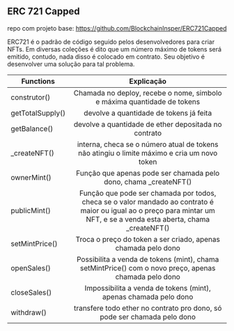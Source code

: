 ## ERC 721 Capped

repo com projeto base: https://github.com/BlockchainInsper/ERC721Capped

ERC721 é o padrão de código seguido pelos desenvolvedores para criar NFTs. Em diversas coleções é dito que um número máximo de tokens será emitido, contudo, nada disso é colocado em contrato. Seu objetivo é desenvolver uma solução para tal problema.

|Functions   |      Explicação      |
|----------|:--------------------:|
| construtor() |Chamada no deploy, recebe o nome, simbolo e máxima quantidade de tokens|
| getTotalSupply() | devolve a quantidade de tokens já feita |
| getBalance() | devolve a quantidade de ether depositada no contrato |
| _createNFT() |interna, checa se o número atual de tokens não atingiu o limite máximo e cria um novo token|
| ownerMint() | Função que apenas pode ser chamada pelo dono, chama _createNFT() |
| publicMint() | Função que pode ser chamada por todos, checa se o valor mandado ao contrato é maior ou igual ao o preço para mintar um NFT, e se a venda esta aberta, chama _createNFT() |
| setMintPrice() | Troca o preço do token a ser criado, apenas chamada pelo dono |
| openSales() | Possibilita a venda de tokens (mint), chama setMintPrice() com o novo preço, apenas chamada pelo dono|
| closeSales() | Impossibilita a venda de tokens (mint), apenas chamada pelo dono |
| withdraw() | transfere todo ether no contrato pro dono, só pode ser chamada pelo dono|
